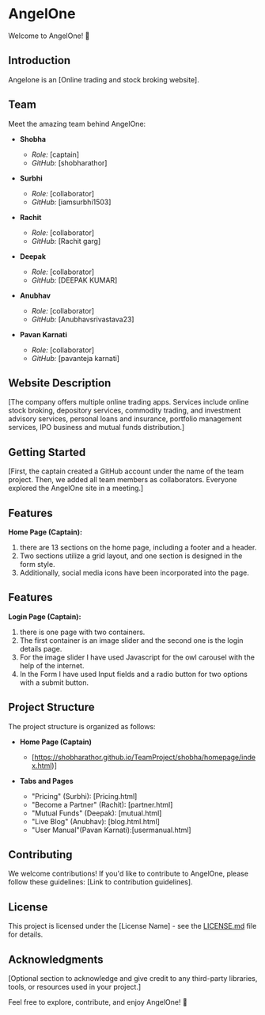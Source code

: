 # AngelOne

Welcome to AngelOne! 🚀

## Introduction

Angelone is an [Online trading and stock broking website].

## Team

Meet the amazing team behind AngelOne:

- **Shobha**
  - *Role:* [captain]
  - *GitHub:* [shobharathor]

- **Surbhi**
  - *Role:* [collaborator]
  - *GitHub:* [iamsurbhi1503]

- **Rachit**
  - *Role:* [collaborator]
  - *GitHub:* [Rachit garg]

- **Deepak**
  - *Role:* [collaborator]
  - *GitHub:* [DEEPAK KUMAR]

- **Anubhav**
  - *Role:* [collaborator]
  - *GitHub:* [Anubhavsrivastava23]

- **Pavan Karnati**
  - *Role:* [collaborator]
  - *GitHub:* [pavanteja karnati]

## Website Description 
[The company offers multiple online trading apps. Services include online stock broking, depository services, commodity trading, and investment advisory services, personal loans and insurance, portfolio management services, IPO business and mutual funds distribution.]

## Getting Started

[First, the captain created a GitHub account under the name of the team project. Then, we added all team members as collaborators. Everyone explored the AngelOne site in a meeting.]

## Features
 **Home Page (Captain):**
  1. there are 13 sections on the home page, including a footer and a header.
  2. Two sections utilize a grid layout, and one section is designed in the form style.
  3. Additionally, social media icons have been incorporated into the page.
 ## Features
 **Login Page (Captain):**
  1. there is one page with two containers.
  2. The first container is an image slider and the second one is the login details page.
  3. For the image slider I have used Javascript for the owl carousel with the help of the internet.
  4. In the Form I have used Input fields and a radio button for two options with a submit button. 



## Project Structure

The project structure is organized as follows:

- **Home Page (Captain)**
  - [https://shobharathor.github.io/TeamProject/shobha/homepage/index.html)]

- **Tabs and Pages**
  - "Pricing" (Surbhi): [Pricing.html]
  - "Become a Partner" (Rachit): [partner.html]
  - "Mutual Funds" (Deepak): [mutual.html]
  - "Live Blog" (Anubhav): [blog.html.html]
  - "User Manual"(Pavan Karnati):[usermanual.html]
 
     


## Contributing

We welcome contributions! If you'd like to contribute to AngelOne, please follow these guidelines: [Link to contribution guidelines].

## License

This project is licensed under the [License Name] - see the [LICENSE.md](LICENSE.md) file for details.

## Acknowledgments

[Optional section to acknowledge and give credit to any third-party libraries, tools, or resources used in your project.]

Feel free to explore, contribute, and enjoy AngelOne! 🌟
